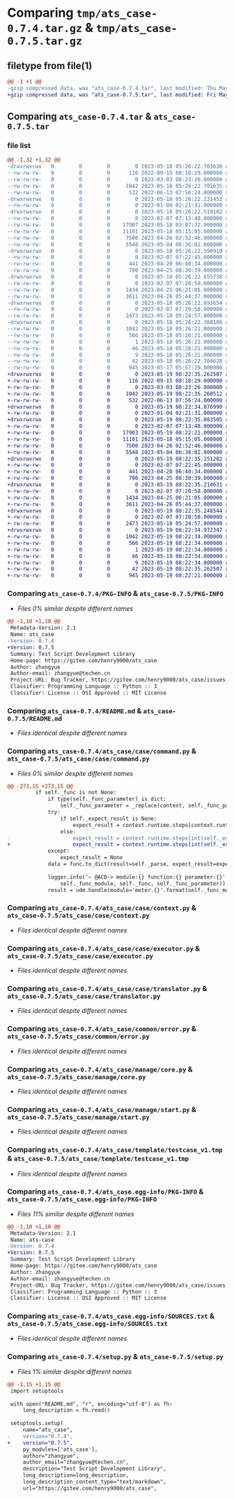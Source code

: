 # Comparing `tmp/ats_case-0.7.4.tar.gz` & `tmp/ats_case-0.7.5.tar.gz`

## filetype from file(1)

```diff
@@ -1 +1 @@
-gzip compressed data, was "ats_case-0.7.4.tar", last modified: Thu May 18 05:26:22 2023, max compression
+gzip compressed data, was "ats_case-0.7.5.tar", last modified: Fri May 19 08:22:35 2023, max compression
```

## Comparing `ats_case-0.7.4.tar` & `ats_case-0.7.5.tar`

### file list

```diff
@@ -1,32 +1,32 @@
-drwxrwxrwx   0        0        0        0 2023-05-18 05:26:22.703630 ats_case-0.7.4/
--rw-rw-rw-   0        0        0      116 2022-09-15 08:18:29.000000 ats_case-0.7.4/LICENSE
--rw-rw-rw-   0        0        0        0 2023-03-03 08:23:26.000000 ats_case-0.7.4/MANIFEST.in
--rw-rw-rw-   0        0        0     1042 2023-05-18 05:26:22.701635 ats_case-0.7.4/PKG-INFO
--rw-rw-rw-   0        0        0      532 2022-06-13 07:56:24.000000 ats_case-0.7.4/README.md
-drwxrwxrwx   0        0        0        0 2023-05-18 05:26:22.231452 ats_case-0.7.4/ats_case/
--rw-rw-rw-   0        0        0        0 2023-01-04 02:21:31.000000 ats_case-0.7.4/ats_case/__init__.py
-drwxrwxrwx   0        0        0        0 2023-05-18 05:26:22.519102 ats_case-0.7.4/ats_case/case/
--rw-rw-rw-   0        0        0        0 2023-02-07 07:13:48.000000 ats_case-0.7.4/ats_case/case/__init__.py
--rw-rw-rw-   0        0        0    17907 2023-05-18 03:07:32.000000 ats_case-0.7.4/ats_case/case/command.py
--rw-rw-rw-   0        0        0    11101 2023-05-18 05:15:05.000000 ats_case-0.7.4/ats_case/case/context.py
--rw-rw-rw-   0        0        0     7500 2023-04-26 02:52:46.000000 ats_case-0.7.4/ats_case/case/executor.py
--rw-rw-rw-   0        0        0     5548 2023-05-04 06:36:02.000000 ats_case-0.7.4/ats_case/case/translator.py
-drwxrwxrwx   0        0        0        0 2023-05-18 05:26:22.590910 ats_case-0.7.4/ats_case/common/
--rw-rw-rw-   0        0        0        0 2023-02-07 07:22:45.000000 ats_case-0.7.4/ats_case/common/__init__.py
--rw-rw-rw-   0        0        0      441 2023-04-20 06:40:34.000000 ats_case-0.7.4/ats_case/common/enum.py
--rw-rw-rw-   0        0        0      790 2023-04-25 08:30:39.000000 ats_case-0.7.4/ats_case/common/error.py
-drwxrwxrwx   0        0        0        0 2023-05-18 05:26:22.655738 ats_case-0.7.4/ats_case/manage/
--rw-rw-rw-   0        0        0        0 2023-02-07 07:20:58.000000 ats_case-0.7.4/ats_case/manage/__init__.py
--rw-rw-rw-   0        0        0     1434 2023-04-25 06:21:05.000000 ats_case-0.7.4/ats_case/manage/core.py
--rw-rw-rw-   0        0        0     3611 2023-04-26 05:44:37.000000 ats_case-0.7.4/ats_case/manage/start.py
-drwxrwxrwx   0        0        0        0 2023-05-18 05:26:22.693654 ats_case-0.7.4/ats_case/template/
--rw-rw-rw-   0        0        0        0 2023-02-07 07:20:58.000000 ats_case-0.7.4/ats_case/template/__init__.py
--rw-rw-rw-   0        0        0     2473 2023-05-18 05:24:57.000000 ats_case-0.7.4/ats_case/template/testcase_v1.tmp
-drwxrwxrwx   0        0        0        0 2023-05-18 05:26:22.368106 ats_case-0.7.4/ats_case.egg-info/
--rw-rw-rw-   0        0        0     1042 2023-05-18 05:26:21.000000 ats_case-0.7.4/ats_case.egg-info/PKG-INFO
--rw-rw-rw-   0        0        0      566 2023-05-18 05:26:21.000000 ats_case-0.7.4/ats_case.egg-info/SOURCES.txt
--rw-rw-rw-   0        0        0        1 2023-05-18 05:26:21.000000 ats_case-0.7.4/ats_case.egg-info/dependency_links.txt
--rw-rw-rw-   0        0        0       46 2023-05-18 05:26:21.000000 ats_case-0.7.4/ats_case.egg-info/requires.txt
--rw-rw-rw-   0        0        0        9 2023-05-18 05:26:21.000000 ats_case-0.7.4/ats_case.egg-info/top_level.txt
--rw-rw-rw-   0        0        0       42 2023-05-18 05:26:22.704628 ats_case-0.7.4/setup.cfg
--rw-rw-rw-   0        0        0      945 2023-05-17 05:57:29.000000 ats_case-0.7.4/setup.py
+drwxrwxrwx   0        0        0        0 2023-05-19 08:22:35.262507 ats_case-0.7.5/
+-rw-rw-rw-   0        0        0      116 2022-09-15 08:18:29.000000 ats_case-0.7.5/LICENSE
+-rw-rw-rw-   0        0        0        0 2023-03-03 08:23:26.000000 ats_case-0.7.5/MANIFEST.in
+-rw-rw-rw-   0        0        0     1042 2023-05-19 08:22:35.260512 ats_case-0.7.5/PKG-INFO
+-rw-rw-rw-   0        0        0      532 2022-06-13 07:56:24.000000 ats_case-0.7.5/README.md
+drwxrwxrwx   0        0        0        0 2023-05-19 08:22:34.876990 ats_case-0.7.5/ats_case/
+-rw-rw-rw-   0        0        0        0 2023-01-04 02:21:31.000000 ats_case-0.7.5/ats_case/__init__.py
+drwxrwxrwx   0        0        0        0 2023-05-19 08:22:35.083505 ats_case-0.7.5/ats_case/case/
+-rw-rw-rw-   0        0        0        0 2023-02-07 07:13:48.000000 ats_case-0.7.5/ats_case/case/__init__.py
+-rw-rw-rw-   0        0        0    17903 2023-05-19 08:22:21.000000 ats_case-0.7.5/ats_case/case/command.py
+-rw-rw-rw-   0        0        0    11101 2023-05-18 05:15:05.000000 ats_case-0.7.5/ats_case/case/context.py
+-rw-rw-rw-   0        0        0     7500 2023-04-26 02:52:46.000000 ats_case-0.7.5/ats_case/case/executor.py
+-rw-rw-rw-   0        0        0     5548 2023-05-04 06:36:02.000000 ats_case-0.7.5/ats_case/case/translator.py
+drwxrwxrwx   0        0        0        0 2023-05-19 08:22:35.151282 ats_case-0.7.5/ats_case/common/
+-rw-rw-rw-   0        0        0        0 2023-02-07 07:22:45.000000 ats_case-0.7.5/ats_case/common/__init__.py
+-rw-rw-rw-   0        0        0      441 2023-04-20 06:40:34.000000 ats_case-0.7.5/ats_case/common/enum.py
+-rw-rw-rw-   0        0        0      790 2023-04-25 08:30:39.000000 ats_case-0.7.5/ats_case/common/error.py
+drwxrwxrwx   0        0        0        0 2023-05-19 08:22:35.214631 ats_case-0.7.5/ats_case/manage/
+-rw-rw-rw-   0        0        0        0 2023-02-07 07:20:58.000000 ats_case-0.7.5/ats_case/manage/__init__.py
+-rw-rw-rw-   0        0        0     1434 2023-04-25 06:21:05.000000 ats_case-0.7.5/ats_case/manage/core.py
+-rw-rw-rw-   0        0        0     3611 2023-04-26 05:44:37.000000 ats_case-0.7.5/ats_case/manage/start.py
+drwxrwxrwx   0        0        0        0 2023-05-19 08:22:35.248544 ats_case-0.7.5/ats_case/template/
+-rw-rw-rw-   0        0        0        0 2023-02-07 07:20:58.000000 ats_case-0.7.5/ats_case/template/__init__.py
+-rw-rw-rw-   0        0        0     2473 2023-05-18 05:24:57.000000 ats_case-0.7.5/ats_case/template/testcase_v1.tmp
+drwxrwxrwx   0        0        0        0 2023-05-19 08:22:34.972347 ats_case-0.7.5/ats_case.egg-info/
+-rw-rw-rw-   0        0        0     1042 2023-05-19 08:22:34.000000 ats_case-0.7.5/ats_case.egg-info/PKG-INFO
+-rw-rw-rw-   0        0        0      566 2023-05-19 08:22:34.000000 ats_case-0.7.5/ats_case.egg-info/SOURCES.txt
+-rw-rw-rw-   0        0        0        1 2023-05-19 08:22:34.000000 ats_case-0.7.5/ats_case.egg-info/dependency_links.txt
+-rw-rw-rw-   0        0        0       46 2023-05-19 08:22:34.000000 ats_case-0.7.5/ats_case.egg-info/requires.txt
+-rw-rw-rw-   0        0        0        9 2023-05-19 08:22:34.000000 ats_case-0.7.5/ats_case.egg-info/top_level.txt
+-rw-rw-rw-   0        0        0       42 2023-05-19 08:22:35.262507 ats_case-0.7.5/setup.cfg
+-rw-rw-rw-   0        0        0      945 2023-05-19 08:22:21.000000 ats_case-0.7.5/setup.py
```

### Comparing `ats_case-0.7.4/PKG-INFO` & `ats_case-0.7.5/PKG-INFO`

 * *Files 0% similar despite different names*

```diff
@@ -1,10 +1,10 @@
 Metadata-Version: 2.1
 Name: ats_case
-Version: 0.7.4
+Version: 0.7.5
 Summary: Test Script Development Library
 Home-page: https://gitee.com/henry9000/ats_case
 Author: zhangyue
 Author-email: zhangyue@techen.cn
 Project-URL: Bug Tracker, https://gitee.com/henry9000/ats_case/issues
 Classifier: Programming Language :: Python :: 3
 Classifier: License :: OSI Approved :: MIT License
```

### Comparing `ats_case-0.7.4/README.md` & `ats_case-0.7.5/README.md`

 * *Files identical despite different names*

### Comparing `ats_case-0.7.4/ats_case/case/command.py` & `ats_case-0.7.5/ats_case/case/command.py`

 * *Files 0% similar despite different names*

```diff
@@ -273,15 +273,15 @@
         if self._func is not None:
             if type(self._func_parameter) is dict:
                 self._func_parameter = _replace(context, self._func_parameter)
             try:
                 if self._expect_result is None:
                     expect_result = context.runtime.steps[context.runtime.step - 1]
                 else:
-                    expect_result = context.runtime.steps[int(self._expect_result) - 1]
+                    expect_result = context.runtime.steps[int(self._expect_result)]
             except:
                 expect_result = None
             data = func.to_dict(result=self._parse, expect_result=expect_result, parameter=self._func_parameter)
 
             logger.info('~ @ACD-> module:{} function:{} parameter:{}'.format(
                 self._func_module, self._func, self._func_parameter))
             result = udm.handle(module='meter.{}'.format(self._func_module), function=self._func
```

### Comparing `ats_case-0.7.4/ats_case/case/context.py` & `ats_case-0.7.5/ats_case/case/context.py`

 * *Files identical despite different names*

### Comparing `ats_case-0.7.4/ats_case/case/executor.py` & `ats_case-0.7.5/ats_case/case/executor.py`

 * *Files identical despite different names*

### Comparing `ats_case-0.7.4/ats_case/case/translator.py` & `ats_case-0.7.5/ats_case/case/translator.py`

 * *Files identical despite different names*

### Comparing `ats_case-0.7.4/ats_case/common/error.py` & `ats_case-0.7.5/ats_case/common/error.py`

 * *Files identical despite different names*

### Comparing `ats_case-0.7.4/ats_case/manage/core.py` & `ats_case-0.7.5/ats_case/manage/core.py`

 * *Files identical despite different names*

### Comparing `ats_case-0.7.4/ats_case/manage/start.py` & `ats_case-0.7.5/ats_case/manage/start.py`

 * *Files identical despite different names*

### Comparing `ats_case-0.7.4/ats_case/template/testcase_v1.tmp` & `ats_case-0.7.5/ats_case/template/testcase_v1.tmp`

 * *Files identical despite different names*

### Comparing `ats_case-0.7.4/ats_case.egg-info/PKG-INFO` & `ats_case-0.7.5/ats_case.egg-info/PKG-INFO`

 * *Files 11% similar despite different names*

```diff
@@ -1,10 +1,10 @@
 Metadata-Version: 2.1
 Name: ats-case
-Version: 0.7.4
+Version: 0.7.5
 Summary: Test Script Development Library
 Home-page: https://gitee.com/henry9000/ats_case
 Author: zhangyue
 Author-email: zhangyue@techen.cn
 Project-URL: Bug Tracker, https://gitee.com/henry9000/ats_case/issues
 Classifier: Programming Language :: Python :: 3
 Classifier: License :: OSI Approved :: MIT License
```

### Comparing `ats_case-0.7.4/ats_case.egg-info/SOURCES.txt` & `ats_case-0.7.5/ats_case.egg-info/SOURCES.txt`

 * *Files identical despite different names*

### Comparing `ats_case-0.7.4/setup.py` & `ats_case-0.7.5/setup.py`

 * *Files 1% similar despite different names*

```diff
@@ -1,15 +1,15 @@
 import setuptools
 
 with open("README.md", "r", encoding="utf-8") as fh:
     long_description = fh.read()
 
 setuptools.setup(
     name="ats_case",
-    version="0.7.4",
+    version="0.7.5",
     py_modules=['ats_case'],
     author="zhangyue",
     author_email="zhangyue@techen.cn",
     description="Test Script Development Library",
     long_description=long_description,
     long_description_content_type="text/markdown",
     url="https://gitee.com/henry9000/ats_case",
```

